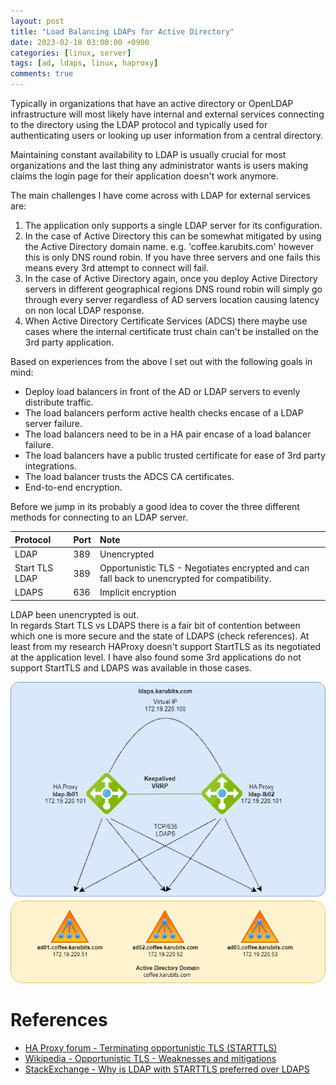 ```yaml
---
layout: post
title: "Load Balancing LDAPs for Active Directory"
date: 2023-02-18 03:00:00 +0900
categories: [linux, server]
tags: [ad, ldaps, linux, haproxy]
comments: true
---
```


Typically in organizations that have an active directory or OpenLDAP infrastructure will most likely have internal and external services connecting to the directory using the LDAP protocol and typically used for authenticating users or looking up user information from a central directory. 

Maintaining constant availability to LDAP is usually crucial for most organizations and the last thing any administrator wants is users making claims the login page for their application doesn't work anymore. 

The main challenges I have come across with LDAP for external services are:
1. The application only supports a single LDAP server for its configuration. 
2. In the case of Active Directory this can be somewhat mitigated by using the Active Directory domain name. e.g. 'coffee.karubits.com' however this is only DNS round robin. If you have three servers and one fails this means every 3rd attempt to connect will fail. 
3. In the case of Active Directory again, once you deploy Active Directory servers in different geographical regions DNS round robin will simply go through every server regardless of AD servers location causing latency on non local LDAP response.
4. When Active Directory Certificate Services (ADCS) there maybe use cases where the internal certificate trust chain can't be installed on the 3rd party application. 

Based on experiences from the above I set out with the following goals in mind:
- Deploy load balancers in front of the AD or LDAP servers to evenly distribute traffic.
- The load balancers perform active health checks encase of a LDAP server failure. 
- The load balancers need to be in a HA pair encase of a load balancer failure. 
- The load balancers have a public trusted certificate for ease of 3rd party integrations. 
- The load balancer trusts the ADCS CA certificates. 
- End-to-end encryption. 

Before we jump in its probably a good idea to cover the three different methods for connecting to an LDAP server. 

| Protocol | Port | Note
| :-- | :-- | :--
| LDAP | 389 | Unencrypted 
| Start TLS LDAP | 389 | Opportunistic TLS - Negotiates encrypted and can fall back to unencrypted for compatibility.
| LDAPS | 636 | Implicit encryption

LDAP been unencrypted is out. <br>
In regards Start TLS vs LDAPS there is a fair bit of contention between which one is more secure and the state of LDAPS (check references).  At least from my research HAProxy doesn't support StartTLS as its negotiated at the application level. I have also found some 3rd applications do not support StartTLS and LDAPS was available in those cases. 



![ha-proxy-with-ad-for-ldaps](../img/ha-proxy-ldaps.png)














# References

- [HA Proxy forum - Terminating opportunistic TLS (STARTTLS)](https://discourse.haproxy.org/t/terminating-opportunistic-tls-starttls/3681/2)
- [Wikipedia - Opportunistic TLS - Weaknesses and mitigations](https://en.wikipedia.org/wiki/Opportunistic_TLS#Weaknesses_and_mitigations)
- [StackExchange - Why is LDAP with STARTTLS preferred over LDAPS](https://unix.stackexchange.com/questions/607560/why-is-ldap-with-starttls-preferred-over-ldaps)